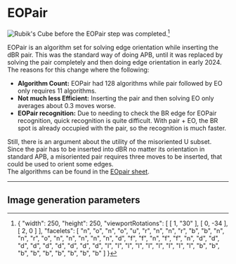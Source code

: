 # EOPair
<image class="right" alt="Rubik's Cube before the EOPair step was completed." src="/images/variations/eopair/eopair.png">[^eopair]<br>

EOPair is an algorithm set for solving edge orientation while inserting the dBR pair. This was the standard way of doing APB, until it was replaced by solving the pair completely and then doing edge orientation in early 2024. The reasons for this change where the following:
- **Algorithm Count:** EOPair had 128 algorithms while pair followed by EO only requires 11 algorithms.
- **Not much less Efficient:** Inserting the pair and then solving EO only averages about 0.3 moves worse.
- **EOPair recognition:** Due to needing to check the BR edge for EOPair recognition, quick recognition is quite difficult. With pair + EO, the BR spot is already occupied with the pair, so the recognition is much faster.

Still, there is an argument about the utility of the misoriented U subset. Since the pair has to be inserted into dBR no matter its orientation in standard APB, a misoriented pair requires three moves to be inserted, that could be used to orient some edges.<br>
The algorithms can be found in the [EOpair sheet](https://docs.google.com/spreadsheets/d/1Hs9ikHz-4cfbqBfqvuvE8X9sjCb4Jtm482ZvsFQA2rY/).

<hr>

## Image generation parameters
[^eopair]: { "width": 250, "height": 250, "viewportRotations": [ [ 1, "30" ], [ 0, -34 ], [ 2, 0 ] ], "facelets": [ "n", "o", "n", "o", "u", "r", "n", "n", "r", "b", "b", "n", "n", "r", "o", "n", "n", "n", "n", "n", "d", "f", "f", "n", "f", "f", "n", "d", "d", "d", "d", "d", "d", "d", "d", "d", "l", "l", "l", "l", "l", "l", "l", "l", "l", "b", "b", "b", "b", "b", "b", "b", "b", "b" ] }